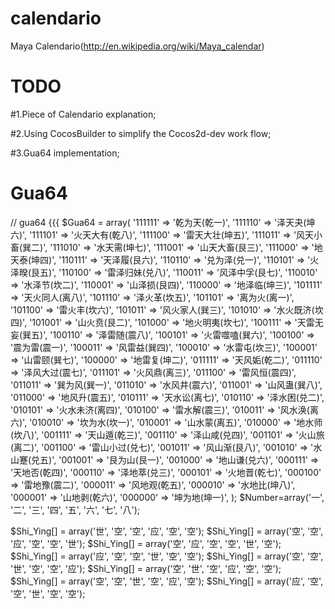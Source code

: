 calendario
==========

Maya Calendario(http://en.wikipedia.org/wiki/Maya_calendar)

TODO
==========

#1.Piece of Calendario explanation;

#2.Using CocosBuilder to simplify the Cocos2d-dev work flow;

#3.Gua64 implementation;

Gua64
==========

// gua64 {{{
$Gua64 = array(
  '111111' => '乾为天(乾一)',
	'111110' => '泽天夬(坤六)',
	'111101' => '火天大有(乾八)',
	'111100' => '雷天大壮(坤五)',
	'111011' => '风天小畜(巽二)',
	'111010' => '水天需(坤七)',
	'111001' => '山天大畜(艮三)',
	'111000' => '地天泰(坤四)',
	'110111' => '天泽履(艮六)',
	'110110' => '兑为泽(兑一)',
	'110101' => '火泽暌(艮五)',
	'110100' => '雷泽归妹(兑八)',
	'110011' => '风泽中孚(艮七)',
	'110010' => '水泽节(坎二)',
	'110001' => '山泽损(艮四)',
	'110000' => '地泽临(坤三)',
	'101111' => '天火同人(离八)',
	'101110' => '泽火革(坎五)',
	'101101' => '离为火(离一)',
	'101100' => '雷火丰(坎六)',
	'101011' => '风火家人(巽三)',
	'101010' => '水火既济(坎四)',
	'101001' => '山火贲(艮二)',
	'101000' => '地火明夷(坎七)',
	'100111' => '天雷无妄(巽五)',
	'100110' => '泽雷随(震八)',
	'100101' => '火雷噬嗑(巽六)',
	'100100' => '震为雷(震一)',
	'100011' => '风雷益(巽四)',
	'100010' => '水雷屯(坎三)',
	'100001' => '山雷颐(巽七)',
	'100000' => '地雷复(坤二)',
	'011111' => '天风姤(乾二)',
	'011110' => '泽风大过(震七)',
	'011101' => '火风鼎(离三)',
	'011100' => '雷风恒(震四)',
	'011011' => '巽为风(巽一)',
	'011010' => '水风井(震六)',
	'011001' => '山风蛊(巽八)',
	'011000' => '地风升(震五)',
	'010111' => '天水讼(离七)',
	'010110' => '泽水困(兑二)',
	'010101' => '火水未济(离四)',
	'010100' => '雷水解(震三)',
	'010011' => '风水涣(离六)',
	'010010' => '坎为水(坎一)',
	'010001' => '山水蒙(离五)',
	'010000' => '地水师(坎八)',
	'001111' => '天山遁(乾三)',
	'001110' => '泽山咸(兑四)',
	'001101' => '火山旅(离二)',
	'001100' => '雷山小过(兑七)',
	'001011' => '风山渐(艮八)',
	'001010' => '水山蹇(兑五)',
	'001001' => '艮为山(艮一)',
	'001000' => '地山谦(兑六)',
	'000111' => '天地否(乾四)',
	'000110' => '泽地萃(兑三)',
	'000101' => '火地晋(乾七)',
	'000100' => '雷地豫(震二)',
	'000011' => '风地观(乾五)',
	'000010' => '水地比(坤八)',
	'000001' => '山地剥(乾六)',
	'000000' => '坤为地(坤一)',
);
$Number=array('一', '二', '三', '四', '五', '六', '七', '八');

$Shi_Ying[] = array('世', '空', '空', '应', '空', '空');
$Shi_Ying[] = array('空', '空', '应', '空', '空', '世');
$Shi_Ying[] = array('空', '应', '空', '空', '世', '空');
$Shi_Ying[] = array('应', '空', '空', '世', '空', '空');
$Shi_Ying[] = array('空', '空', '世', '空', '空', '应');
$Shi_Ying[] = array('空', '世', '空', '应', '空', '空');
$Shi_Ying[] = array('空', '空', '世', '空', '应', '空');
$Shi_Ying[] = array('应', '空', '空', '世', '空', '空');
